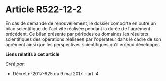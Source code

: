 # Article R522-12-2

En cas de demande de renouvellement, le dossier comporte en outre un bilan scientifique de l'activité réalisée pendant la
durée de l'agrément précédent. Ce bilan présente par périodes ou domaines les résultats scientifiques des opérations
réalisées par l'opérateur dans le cadre de son agrément ainsi que les perspectives scientifiques qu'il entend développer.

**Liens relatifs à cet article**

_Créé par_:

  - Décret n°2017-925 du 9 mai 2017 - art. 4
